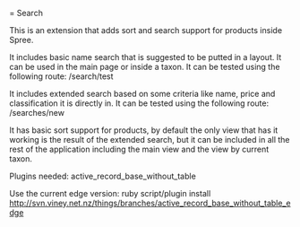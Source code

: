 = Search

This is an extension that adds sort and search support for products inside Spree.

It includes basic name search that is suggested to be putted in a layout. It can be used in the main page or inside a taxon.
It can be tested using the following route:
/search/test

It includes extended search based on some criteria like name, price and classification it is directly in.
It can be tested using the following route:
/searches/new

It has basic sort support for products, by default the only view that has it working is the result of the extended search, but it can be included in all the rest of the application including the main view and the view by current taxon.


Plugins needed:
active_record_base_without_table

Use the current edge version:
ruby script/plugin install http://svn.viney.net.nz/things/branches/active_record_base_without_table_edge
